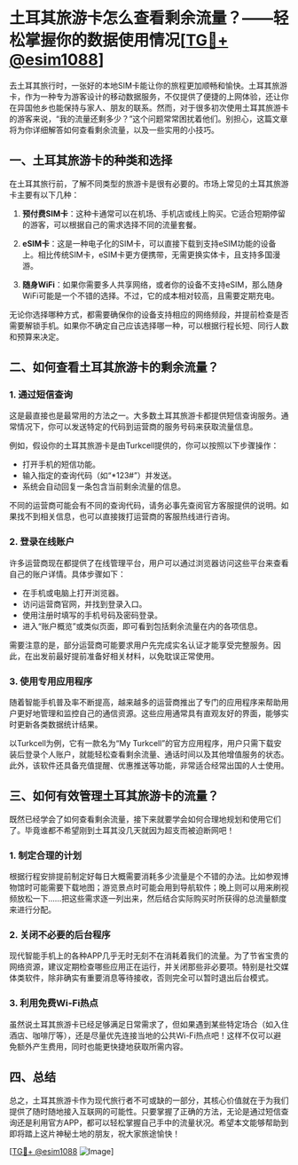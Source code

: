 # 土耳其旅游卡怎么查看剩余流量？——轻松掌握你的数据使用情况[[TG💪+ @esim1088](https://t.me/s/esim1088)]

去土耳其旅行时，一张好的本地SIM卡能让你的旅程更加顺畅和愉快。土耳其旅游卡，作为一种专为游客设计的移动数据服务，不仅提供了便捷的上网体验，还让你在异国他乡也能保持与家人、朋友的联系。然而，对于很多初次使用土耳其旅游卡的游客来说，“我的流量还剩多少？”这个问题常常困扰着他们。别担心，这篇文章将为你详细解答如何查看剩余流量，以及一些实用的小技巧。

## 一、土耳其旅游卡的种类和选择

在土耳其旅行前，了解不同类型的旅游卡是很有必要的。市场上常见的土耳其旅游卡主要有以下几种：

1. **预付费SIM卡**：这种卡通常可以在机场、手机店或线上购买。它适合短期停留的游客，可以根据自己的需求选择不同的流量套餐。
   
2. **eSIM卡**：这是一种电子化的SIM卡，可以直接下载到支持eSIM功能的设备上。相比传统SIM卡，eSIM卡更方便携带，无需更换实体卡，且支持多国漫游。

3. **随身WiFi**：如果你需要多人共享网络，或者你的设备不支持eSIM，那么随身WiFi可能是一个不错的选择。不过，它的成本相对较高，且需要定期充电。

无论你选择哪种方式，都需要确保你的设备支持相应的网络频段，并提前检查是否需要解锁手机。如果你不确定自己应该选择哪一种，可以根据行程长短、同行人数和预算来决定。

## 二、如何查看土耳其旅游卡的剩余流量？

### 1. 通过短信查询

这是最直接也是最常用的方法之一。大多数土耳其旅游卡都提供短信查询服务。通常情况下，你可以发送特定的代码到运营商的服务号码来获取流量信息。

例如，假设你的土耳其旅游卡是由Turkcell提供的，你可以按照以下步骤操作：

- 打开手机的短信功能。
- 输入指定的查询代码（如“*123#”）并发送。
- 系统会自动回复一条包含当前剩余流量的信息。

不同的运营商可能会有不同的查询代码，请务必事先查阅官方客服提供的说明。如果找不到相关信息，也可以直接拨打运营商的客服热线进行咨询。

### 2. 登录在线账户

许多运营商现在都提供了在线管理平台，用户可以通过浏览器访问这些平台来查看自己的账户详情。具体步骤如下：

- 在手机或电脑上打开浏览器。
- 访问运营商官网，并找到登录入口。
- 使用注册时填写的手机号码及密码登录。
- 进入“账户概览”或类似页面，即可看到包括剩余流量在内的各项信息。

需要注意的是，部分运营商可能要求用户先完成实名认证才能享受完整服务。因此，在出发前最好提前准备好相关材料，以免耽误正常使用。

### 3. 使用专用应用程序

随着智能手机普及率不断提高，越来越多的运营商推出了专门的应用程序来帮助用户更好地管理和监控自己的通信资源。这些应用通常具有直观友好的界面，能够实时更新各类数据统计结果。

以Turkcell为例，它有一款名为“My Turkcell”的官方应用程序，用户只需下载安装后登录个人账户，就能轻松查看剩余流量、通话时间以及其他增值服务的状态。此外，该软件还具备充值提醒、优惠推送等功能，非常适合经常出国的人士使用。

## 三、如何有效管理土耳其旅游卡的流量？

既然已经学会了如何查看剩余流量，接下来就要学会如何合理地规划和使用它们了。毕竟谁都不希望刚到土耳其没几天就因为超支而被迫断网吧！

### 1. 制定合理的计划

根据行程安排提前制定好每日大概需要消耗多少流量是个不错的办法。比如参观博物馆时可能需要下载地图；游览景点时可能会用到导航软件；晚上则可以用来刷视频放松一下……把这些需求逐一列出来，然后结合实际购买时所获得的总流量额度来进行分配。

### 2. 关闭不必要的后台程序

现代智能手机上的各种APP几乎无时无刻不在消耗着我们的流量。为了节省宝贵的网络资源，建议定期检查哪些应用正在运行，并关闭那些非必要项。特别是社交媒体类软件，除非确实有重要消息等待接收，否则完全可以暂时退出后台模式。

### 3. 利用免费Wi-Fi热点

虽然说土耳其旅游卡已经足够满足日常需求了，但如果遇到某些特定场合（如入住酒店、咖啡厅等），还是尽量优先连接当地的公共Wi-Fi热点吧！这样不仅可以避免额外产生费用，同时也能更快捷地获取所需内容。

## 四、总结

总之，土耳其旅游卡作为现代旅行者不可或缺的一部分，其核心价值就在于为我们提供了随时随地接入互联网的可能性。只要掌握了正确的方法，无论是通过短信查询还是利用官方APP，都可以轻松掌握自己手中的流量状况。希望本文能够帮助到即将踏上这片神秘土地的朋友，祝大家旅途愉快！

[[TG💪+ @esim1088](https://t.me/s/esim1088) ![Image](https://i.postimg.cc/4NQfJmqS/Snipaste-2025-05-13-00-14-12.png)]